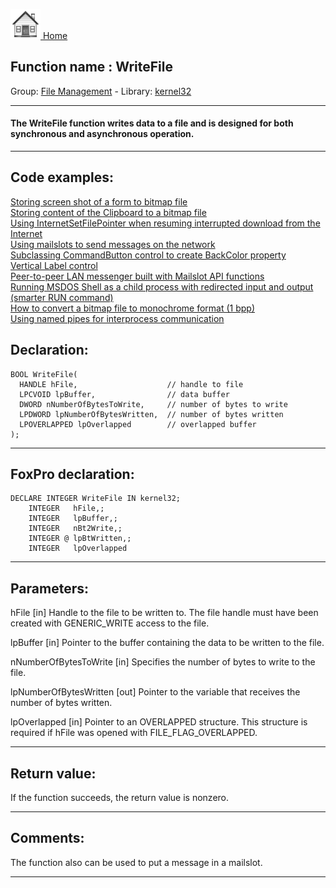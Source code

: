 [<img src="../../images/home.png"> Home ](https://github.com/VFPX/Win32API)  

## Function name : WriteFile
Group: [File Management](../../functions_group.md#File_Management)  -  Library: [kernel32](../../../libraries.md#kernel32)  
***  


#### The WriteFile function writes data to a file and is designed for both synchronous and asynchronous operation. 
***  


## Code examples:
[Storing screen shot of a form to bitmap file](../../samples/sample_187.md)  
[Storing content of the Clipboard to a bitmap file](../../samples/sample_189.md)  
[Using InternetSetFilePointer when resuming interrupted download from the Internet](../../samples/sample_191.md)  
[Using mailslots to send messages on the network](../../samples/sample_269.md)  
[Subclassing CommandButton control to create BackColor property](../../samples/sample_392.md)  
[Vertical Label control](../../samples/sample_398.md)  
[Peer-to-peer LAN messenger built with Mailslot API functions](../../samples/sample_410.md)  
[Running MSDOS Shell as a child process with redirected input and output (smarter RUN command)](../../samples/sample_477.md)  
[How to convert a bitmap file to monochrome format (1 bpp)](../../samples/sample_493.md)  
[Using named pipes for interprocess communication](../../samples/sample_522.md)  

## Declaration:
```foxpro  
BOOL WriteFile(
  HANDLE hFile,                    // handle to file
  LPCVOID lpBuffer,                // data buffer
  DWORD nNumberOfBytesToWrite,     // number of bytes to write
  LPDWORD lpNumberOfBytesWritten,  // number of bytes written
  LPOVERLAPPED lpOverlapped        // overlapped buffer
);  
```  
***  


## FoxPro declaration:
```foxpro  
DECLARE INTEGER WriteFile IN kernel32;
	INTEGER   hFile,;
	INTEGER   lpBuffer,;
	INTEGER   nBt2Write,;
	INTEGER @ lpBtWritten,;
	INTEGER   lpOverlapped  
```  
***  


## Parameters:
hFile 
[in] Handle to the file to be written to. The file handle must have been created with GENERIC_WRITE access to the file. 

lpBuffer 
[in] Pointer to the buffer containing the data to be written to the file. 

nNumberOfBytesToWrite 
[in] Specifies the number of bytes to write to the file. 

lpNumberOfBytesWritten 
[out] Pointer to the variable that receives the number of bytes written. 

lpOverlapped 
[in] Pointer to an OVERLAPPED structure. This structure is required if hFile was opened with FILE_FLAG_OVERLAPPED.   
***  


## Return value:
If the function succeeds, the return value is nonzero.  
***  


## Comments:
The function also can be used to put a message in a mailslot.  
  
***  

